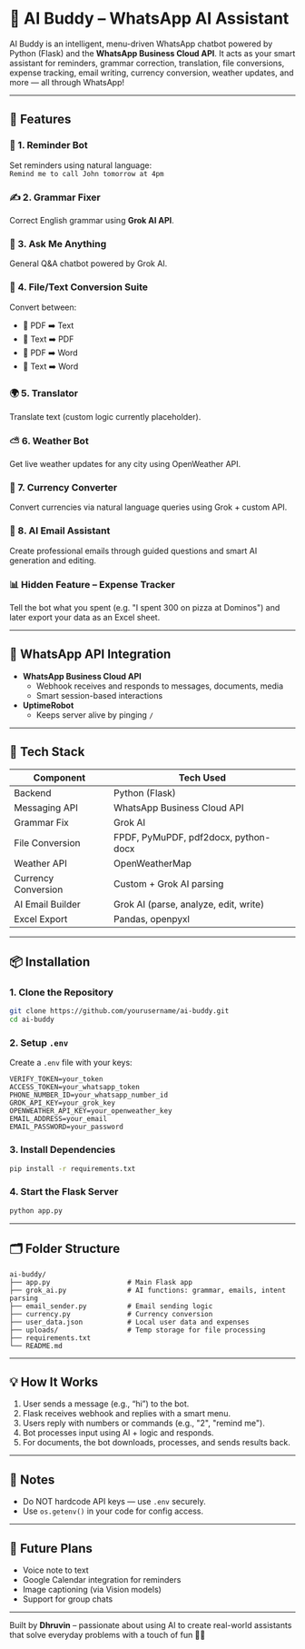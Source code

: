# 🤖 AI Buddy – WhatsApp AI Assistant

AI Buddy is an intelligent, menu-driven WhatsApp chatbot powered by Python (Flask) and the **WhatsApp Business Cloud API**. It acts as your smart assistant for reminders, grammar correction, translation, file conversions, expense tracking, email writing, currency conversion, weather updates, and more — all through WhatsApp!

---

## 🌟 Features

### 🧠 1. Reminder Bot  
Set reminders using natural language:  
`Remind me to call John tomorrow at 4pm`

### ✍️ 2. Grammar Fixer  
Correct English grammar using **Grok AI API**.

### 💬 3. Ask Me Anything  
General Q&A chatbot powered by Grok AI.

### 📁 4. File/Text Conversion Suite  
Convert between:
- 📄 PDF ➡️ Text
- 📝 Text ➡️ PDF
- 📄 PDF ➡️ Word
- 📝 Text ➡️ Word

### 🌍 5. Translator  
Translate text (custom logic currently placeholder).

### ⛅ 6. Weather Bot  
Get live weather updates for any city using OpenWeather API.

### 💱 7. Currency Converter  
Convert currencies via natural language queries using Grok + custom API.

### 📧 8. AI Email Assistant  
Create professional emails through guided questions and smart AI generation and editing.

### 📊 Hidden Feature – Expense Tracker  
Tell the bot what you spent (e.g. "I spent 300 on pizza at Dominos") and later export your data as an Excel sheet.

---

## 🔌 WhatsApp API Integration

- **WhatsApp Business Cloud API**
  - Webhook receives and responds to messages, documents, media
  - Smart session-based interactions
- **UptimeRobot**
  - Keeps server alive by pinging `/`

---

## 🧰 Tech Stack

| Component          | Tech Used                               |
|--------------------|------------------------------------------|
| Backend            | Python (Flask)                           |
| Messaging API      | WhatsApp Business Cloud API              |
| Grammar Fix        | Grok AI                                  |
| File Conversion    | FPDF, PyMuPDF, pdf2docx, python-docx     |
| Weather API        | OpenWeatherMap                           |
| Currency Conversion| Custom + Grok AI parsing                 |
| AI Email Builder   | Grok AI (parse, analyze, edit, write)    |
| Excel Export       | Pandas, openpyxl                         |

---

## 📦 Installation

### 1. Clone the Repository
```bash
git clone https://github.com/yourusername/ai-buddy.git
cd ai-buddy
```

### 2. Setup `.env`
Create a `.env` file with your keys:
```
VERIFY_TOKEN=your_token
ACCESS_TOKEN=your_whatsapp_token
PHONE_NUMBER_ID=your_whatsapp_number_id
GROK_API_KEY=your_grok_key
OPENWEATHER_API_KEY=your_openweather_key
EMAIL_ADDRESS=your_email
EMAIL_PASSWORD=your_password
```

### 3. Install Dependencies
```bash
pip install -r requirements.txt
```

### 4. Start the Flask Server
```bash
python app.py
```

---

## 🗂️ Folder Structure
```
ai-buddy/
├── app.py                   # Main Flask app
├── grok_ai.py               # AI functions: grammar, emails, intent parsing
├── email_sender.py          # Email sending logic
├── currency.py              # Currency conversion
├── user_data.json           # Local user data and expenses
├── uploads/                 # Temp storage for file processing
├── requirements.txt
└── README.md
```

---

## 💡 How It Works
1. User sends a message (e.g., “hi”) to the bot.
2. Flask receives webhook and replies with a smart menu.
3. Users reply with numbers or commands (e.g., "2", "remind me").
4. Bot processes input using AI + logic and responds.
5. For documents, the bot downloads, processes, and sends results back.

---

## 🔐 Notes
- Do NOT hardcode API keys — use `.env` securely.
- Use `os.getenv()` in your code for config access.

---

## 🚀 Future Plans
- Voice note to text
- Google Calendar integration for reminders
- Image captioning (via Vision models)
- Support for group chats

---

Built by **Dhruvin** – passionate about using AI to create real-world assistants that solve everyday problems with a touch of fun 🤖✨
